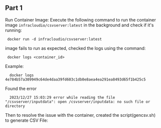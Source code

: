 ## Part 1
Run Container Image:
 Execute the following command to run the container image `infracloudio/csvserver:latest` in the background and check if it's running:

     docker run -d infracloudio/csvserver:latest

 image fails to run as expected, checked the logs using the command:

     docker logs <container_id>

Example:
     
      docker logs 4e784b57a309949c64de4daa39fd603c1db0e8aea4ea291ea8493d65f1b425c5

Found the error 
  
      2023/12/27 15:03:29 error while reading the file "/csvserver/inputdata": open /csvserver/inputdata: no such file or directory


Then to resolve the issue with the container, created the script(gencsv.sh) to generate CSV File:





      
     


